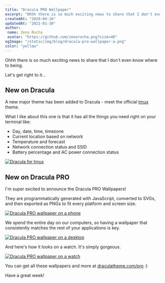 ```yaml
---
title: "Dracula PRO Wallpaper"
excerpt: "Ohhh there is so much exciting news to share that I don't even know where to being. Let's get right to it..."
createdAt: "2020-04-16"
updatedAt: "2021-01-30"
author:
 name: Zeno Rocha
 avatar: "https://github.com/zenorocha.png?size=48"
ogImage: "/static/img/blog/dracula-pro-wallpaper-a.png"
color: "yellow"
---
```


Ohhh there is so much exciting news to share that I don't even know where to being.

Let's get right to it...

## New on Dracula

A new major theme has been added to Dracula - meet the official [tmux](/tmux) theme.

What I like about this one is that it has all the things you need right on your terminal like:

- Day, date, time, timezone
- Current location based on network
- Temperature and forecast
- Network connection status and SSID
- Battery percentage and AC power connection status

[![Dracula for tmux](/static/img/blog/dracula-pro-wallpaper-a.png)](/tmux)

## New on Dracula PRO

I'm super excited to announce the Dracula PRO Wallpapers!

They are programmatically generated with JavaScript, converted to SVGs, and then exported as PNGs to fit every platform and screen size.

[![Dracula PRO wallpaper on a phone](/static/img/blog/dracula-pro-wallpaper-b.gif)](/pro)

We spend the entire day on our computers, so having a wallpaper that consistently matches the rest of your applications is key.

[![Dracula PRO wallpaper on a desktop](/static/img/blog/dracula-pro-wallpaper-c.gif)](/pro)

And here's how it looks on a watch. It's simply gorgeous.

[![Dracula PRO wallpaper on a watch](/static/img/blog/dracula-pro-wallpaper-d.gif)](/pro)

You can get all these wallpapers and more at [draculatheme.com/pro](/pro) :)

Have a great week!
